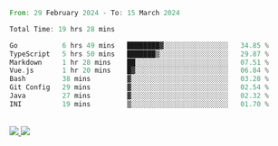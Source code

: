 
<!--START_SECTION:waka-->

```rust
From: 29 February 2024 - To: 15 March 2024

Total Time: 19 hrs 28 mins

Go           6 hrs 49 mins   ████████▓░░░░░░░░░░░░░░░░   34.85 %
TypeScript   5 hrs 50 mins   ███████▒░░░░░░░░░░░░░░░░░   29.87 %
Markdown     1 hr 28 mins    ██░░░░░░░░░░░░░░░░░░░░░░░   07.51 %
Vue.js       1 hr 20 mins    █▓░░░░░░░░░░░░░░░░░░░░░░░   06.84 %
Bash         38 mins         ▓░░░░░░░░░░░░░░░░░░░░░░░░   03.28 %
Git Config   29 mins         ▓░░░░░░░░░░░░░░░░░░░░░░░░   02.54 %
Java         27 mins         ▓░░░░░░░░░░░░░░░░░░░░░░░░   02.32 %
INI          19 mins         ▒░░░░░░░░░░░░░░░░░░░░░░░░   01.70 %
```

<!--END_SECTION:waka-->


<div style="display: inline_block"><br>
  <a style="border-radius:10px;" href="https://www.linkedin.com/in/yan-fernandes-55a81a201/" target="_blank"><img src="https://img.shields.io/badge/LinkedIn-0077B5?style=for-the-badge&logo=linkedin&logoColor=white" target="_blank"</a> 
  <a style="border-radius:10px;" href = "mailto:yanfernandes404@gmail.com"><img src="https://img.shields.io/badge/-Gmail-%23333?style=for-the-badge&logo=gmail&logoColor=white" target="_blank"></a>
</div>
